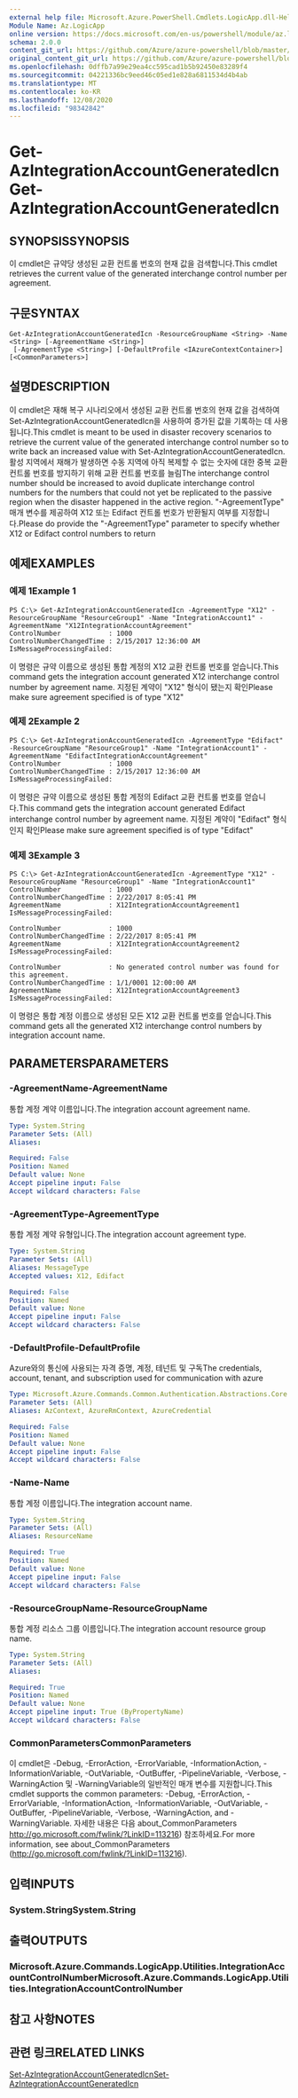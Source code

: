 ```yaml
---
external help file: Microsoft.Azure.PowerShell.Cmdlets.LogicApp.dll-Help.xml
Module Name: Az.LogicApp
online version: https://docs.microsoft.com/en-us/powershell/module/az.logicapp/get-azintegrationaccountgeneratedicn
schema: 2.0.0
content_git_url: https://github.com/Azure/azure-powershell/blob/master/src/LogicApp/LogicApp/help/Get-AzIntegrationAccountGeneratedIcn.md
original_content_git_url: https://github.com/Azure/azure-powershell/blob/master/src/LogicApp/LogicApp/help/Get-AzIntegrationAccountGeneratedIcn.md
ms.openlocfilehash: 0dffb7a99e29ea4cc595cad1b5b92450e83289f4
ms.sourcegitcommit: 04221336bc9eed46c05ed1e828a6811534d4b4ab
ms.translationtype: MT
ms.contentlocale: ko-KR
ms.lasthandoff: 12/08/2020
ms.locfileid: "98342842"
---
```

# <span data-ttu-id="344a6-101">Get-AzIntegrationAccountGeneratedIcn</span><span class="sxs-lookup"><span data-stu-id="344a6-101">Get-AzIntegrationAccountGeneratedIcn</span></span>

## <span data-ttu-id="344a6-102">SYNOPSIS</span><span class="sxs-lookup"><span data-stu-id="344a6-102">SYNOPSIS</span></span>
<span data-ttu-id="344a6-103">이 cmdlet은 규약당 생성된 교환 컨트롤 번호의 현재 값을 검색합니다.</span><span class="sxs-lookup"><span data-stu-id="344a6-103">This cmdlet retrieves the current value of the generated interchange control number per agreement.</span></span>

## <span data-ttu-id="344a6-104">구문</span><span class="sxs-lookup"><span data-stu-id="344a6-104">SYNTAX</span></span>

```
Get-AzIntegrationAccountGeneratedIcn -ResourceGroupName <String> -Name <String> [-AgreementName <String>]
 [-AgreementType <String>] [-DefaultProfile <IAzureContextContainer>] [<CommonParameters>]
```

## <span data-ttu-id="344a6-105">설명</span><span class="sxs-lookup"><span data-stu-id="344a6-105">DESCRIPTION</span></span>
<span data-ttu-id="344a6-106">이 cmdlet은 재해 복구 시나리오에서 생성된 교환 컨트롤 번호의 현재 값을 검색하여 Set-AzIntegrationAccountGeneratedIcn을 사용하여 증가된 값을 기록하는 데 사용됩니다.</span><span class="sxs-lookup"><span data-stu-id="344a6-106">This cmdlet is meant to be used in disaster recovery scenarios to retrieve the current value of the generated interchange control number so to write back an increased value with Set-AzIntegrationAccountGeneratedIcn.</span></span>
<span data-ttu-id="344a6-107">활성 지역에서 재해가 발생하면 수동 지역에 아직 복제할 수 없는 숫자에 대한 중복 교환 컨트롤 번호를 방지하기 위해 교환 컨트롤 번호를 늘림</span><span class="sxs-lookup"><span data-stu-id="344a6-107">The interchange control number should be increased to avoid duplicate interchange control numbers for the numbers that could not yet be replicated to the passive region when the disaster happened in the active region.</span></span>
<span data-ttu-id="344a6-108">"-AgreementType" 매개 변수를 제공하여 X12 또는 Edifact 컨트롤 번호가 반환될지 여부를 지정합니다.</span><span class="sxs-lookup"><span data-stu-id="344a6-108">Please do provide the "-AgreementType" parameter to specify whether X12 or Edifact control numbers to return</span></span>

## <span data-ttu-id="344a6-109">예제</span><span class="sxs-lookup"><span data-stu-id="344a6-109">EXAMPLES</span></span>

### <span data-ttu-id="344a6-110">예제 1</span><span class="sxs-lookup"><span data-stu-id="344a6-110">Example 1</span></span>
```
PS C:\> Get-AzIntegrationAccountGeneratedIcn -AgreementType "X12" -ResourceGroupName "ResourceGroup1" -Name "IntegrationAccount1" -AgreementName "X12IntegrationAccountAgreement"
ControlNumber            : 1000
ControlNumberChangedTime : 2/15/2017 12:36:00 AM
IsMessageProcessingFailed:
```

<span data-ttu-id="344a6-111">이 명령은 규약 이름으로 생성된 통합 계정의 X12 교환 컨트롤 번호를 얻습니다.</span><span class="sxs-lookup"><span data-stu-id="344a6-111">This command gets the integration account generated X12 interchange control number by agreement name.</span></span> <span data-ttu-id="344a6-112">지정된 계약이 "X12" 형식이 됐는지 확인</span><span class="sxs-lookup"><span data-stu-id="344a6-112">Please make sure agreement specified is of type "X12"</span></span>

### <span data-ttu-id="344a6-113">예제 2</span><span class="sxs-lookup"><span data-stu-id="344a6-113">Example 2</span></span>
```
PS C:\> Get-AzIntegrationAccountGeneratedIcn -AgreementType "Edifact" -ResourceGroupName "ResourceGroup1" -Name "IntegrationAccount1" -AgreementName "EdifactIntegrationAccountAgreement"
ControlNumber            : 1000
ControlNumberChangedTime : 2/15/2017 12:36:00 AM
IsMessageProcessingFailed:
```

<span data-ttu-id="344a6-114">이 명령은 규약 이름으로 생성된 통합 계정의 Edifact 교환 컨트롤 번호를 얻습니다.</span><span class="sxs-lookup"><span data-stu-id="344a6-114">This command gets the integration account generated Edifact interchange control number by agreement name.</span></span> <span data-ttu-id="344a6-115">지정된 계약이 "Edifact" 형식인지 확인</span><span class="sxs-lookup"><span data-stu-id="344a6-115">Please make sure agreement specified is of type "Edifact"</span></span>

### <span data-ttu-id="344a6-116">예제 3</span><span class="sxs-lookup"><span data-stu-id="344a6-116">Example 3</span></span>
```
PS C:\> Get-AzIntegrationAccountGeneratedIcn -AgreementType "X12" -ResourceGroupName "ResourceGroup1" -Name "IntegrationAccount1"
ControlNumber            : 1000
ControlNumberChangedTime : 2/22/2017 8:05:41 PM
AgreementName            : X12IntegrationAccountAgreement1
IsMessageProcessingFailed:

ControlNumber            : 1000
ControlNumberChangedTime : 2/22/2017 8:05:41 PM
AgreementName            : X12IntegrationAccountAgreement2
IsMessageProcessingFailed:

ControlNumber            : No generated control number was found for this agreement.
ControlNumberChangedTime : 1/1/0001 12:00:00 AM
AgreementName            : X12IntegrationAccountAgreement3
IsMessageProcessingFailed:
```

<span data-ttu-id="344a6-117">이 명령은 통합 계정 이름으로 생성된 모든 X12 교환 컨트롤 번호를 얻습니다.</span><span class="sxs-lookup"><span data-stu-id="344a6-117">This command gets all the generated X12 interchange control numbers by integration account name.</span></span>

## <span data-ttu-id="344a6-118">PARAMETERS</span><span class="sxs-lookup"><span data-stu-id="344a6-118">PARAMETERS</span></span>

### <span data-ttu-id="344a6-119">-AgreementName</span><span class="sxs-lookup"><span data-stu-id="344a6-119">-AgreementName</span></span>
<span data-ttu-id="344a6-120">통합 계정 계약 이름입니다.</span><span class="sxs-lookup"><span data-stu-id="344a6-120">The integration account agreement name.</span></span>

```yaml
Type: System.String
Parameter Sets: (All)
Aliases:

Required: False
Position: Named
Default value: None
Accept pipeline input: False
Accept wildcard characters: False
```

### <span data-ttu-id="344a6-121">-AgreementType</span><span class="sxs-lookup"><span data-stu-id="344a6-121">-AgreementType</span></span>
<span data-ttu-id="344a6-122">통합 계정 계약 유형입니다.</span><span class="sxs-lookup"><span data-stu-id="344a6-122">The integration account agreement type.</span></span>

```yaml
Type: System.String
Parameter Sets: (All)
Aliases: MessageType
Accepted values: X12, Edifact

Required: False
Position: Named
Default value: None
Accept pipeline input: False
Accept wildcard characters: False
```

### <span data-ttu-id="344a6-123">-DefaultProfile</span><span class="sxs-lookup"><span data-stu-id="344a6-123">-DefaultProfile</span></span>
<span data-ttu-id="344a6-124">Azure와의 통신에 사용되는 자격 증명, 계정, 테넌트 및 구독</span><span class="sxs-lookup"><span data-stu-id="344a6-124">The credentials, account, tenant, and subscription used for communication with azure</span></span>

```yaml
Type: Microsoft.Azure.Commands.Common.Authentication.Abstractions.Core.IAzureContextContainer
Parameter Sets: (All)
Aliases: AzContext, AzureRmContext, AzureCredential

Required: False
Position: Named
Default value: None
Accept pipeline input: False
Accept wildcard characters: False
```

### <span data-ttu-id="344a6-125">-Name</span><span class="sxs-lookup"><span data-stu-id="344a6-125">-Name</span></span>
<span data-ttu-id="344a6-126">통합 계정 이름입니다.</span><span class="sxs-lookup"><span data-stu-id="344a6-126">The integration account name.</span></span>

```yaml
Type: System.String
Parameter Sets: (All)
Aliases: ResourceName

Required: True
Position: Named
Default value: None
Accept pipeline input: False
Accept wildcard characters: False
```

### <span data-ttu-id="344a6-127">-ResourceGroupName</span><span class="sxs-lookup"><span data-stu-id="344a6-127">-ResourceGroupName</span></span>
<span data-ttu-id="344a6-128">통합 계정 리소스 그룹 이름입니다.</span><span class="sxs-lookup"><span data-stu-id="344a6-128">The integration account resource group name.</span></span>

```yaml
Type: System.String
Parameter Sets: (All)
Aliases:

Required: True
Position: Named
Default value: None
Accept pipeline input: True (ByPropertyName)
Accept wildcard characters: False
```

### <span data-ttu-id="344a6-129">CommonParameters</span><span class="sxs-lookup"><span data-stu-id="344a6-129">CommonParameters</span></span>
<span data-ttu-id="344a6-130">이 cmdlet은 -Debug, -ErrorAction, -ErrorVariable, -InformationAction, -InformationVariable, -OutVariable, -OutBuffer, -PipelineVariable, -Verbose, -WarningAction 및 -WarningVariable의 일반적인 매개 변수를 지원합니다.</span><span class="sxs-lookup"><span data-stu-id="344a6-130">This cmdlet supports the common parameters: -Debug, -ErrorAction, -ErrorVariable, -InformationAction, -InformationVariable, -OutVariable, -OutBuffer, -PipelineVariable, -Verbose, -WarningAction, and -WarningVariable.</span></span> <span data-ttu-id="344a6-131">자세한 내용은 다음 about_CommonParameters http://go.microsoft.com/fwlink/?LinkID=113216) 참조하세요.</span><span class="sxs-lookup"><span data-stu-id="344a6-131">For more information, see about_CommonParameters (http://go.microsoft.com/fwlink/?LinkID=113216).</span></span>

## <span data-ttu-id="344a6-132">입력</span><span class="sxs-lookup"><span data-stu-id="344a6-132">INPUTS</span></span>

### <span data-ttu-id="344a6-133">System.String</span><span class="sxs-lookup"><span data-stu-id="344a6-133">System.String</span></span>

## <span data-ttu-id="344a6-134">출력</span><span class="sxs-lookup"><span data-stu-id="344a6-134">OUTPUTS</span></span>

### <span data-ttu-id="344a6-135">Microsoft.Azure.Commands.LogicApp.Utilities.IntegrationAccountControlNumber</span><span class="sxs-lookup"><span data-stu-id="344a6-135">Microsoft.Azure.Commands.LogicApp.Utilities.IntegrationAccountControlNumber</span></span>

## <span data-ttu-id="344a6-136">참고 사항</span><span class="sxs-lookup"><span data-stu-id="344a6-136">NOTES</span></span>

## <span data-ttu-id="344a6-137">관련 링크</span><span class="sxs-lookup"><span data-stu-id="344a6-137">RELATED LINKS</span></span>

[<span data-ttu-id="344a6-138">Set-AzIntegrationAccountGeneratedIcn</span><span class="sxs-lookup"><span data-stu-id="344a6-138">Set-AzIntegrationAccountGeneratedIcn</span></span>](./Set-AzIntegrationAccountGeneratedIcn.md)

